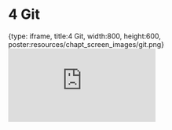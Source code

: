# 4 Git
 
{type: iframe, title:4 Git, width:800, height:600, poster:resources/chapt_screen_images/git.png}
![](https://andrew-bortvin.github.io/pythonNotes/no_toc/git.html)
 

 
